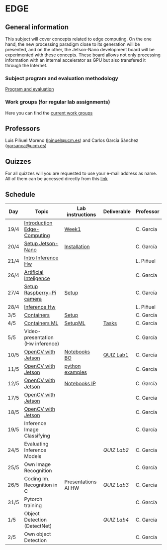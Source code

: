 # EDGE

## General information

This subject will cover concepts related to edge computing. On the one hand, the new processing paradigm close to its generation will be presented, and on the other, the Jetson-Nano development board will be experimented with these concepts. These board allows not only processing information with an internal accelerator as GPU but also transfered it through the Internet.

### Subject program and evaluation methodology

  [Program and evaluation](presentation.pdf)

### Work groups (for regular lab assignments)
   Here you can find the [current work groups](groups.md)

## Professors
Luis Piñuel Moreno (lpinuel@ucm.es) and Carlos García Sánchez (garsanca@ucm.es)

## Quizzes
For all quizzes will you are requested to use your e-mail address as name. All of them can be accessed directly from this [link](https://api.socrative.com/rc/MSKz9c)

## Schedule

|    Day       | Topic                                                                |  Lab instructions                     |  Deliverable   | Professor |
|--------------|----------------------------------------------------------------------|---------------------------------------|----------------|-----------|
| 19/4         | [Introduction Edge-Computing](Week1/slides/Week1_Intro.pdf)          | [Week1](Week1/index.md)               |                | C. García |
| 20/4         | [Setup Jetson-Nano](Week1/slides/Week1_JetsonNano_install.pdf)       | [Installation](Week1/install_Jetson-Nano.md) |                | C. García |
| 21/4         | [Intro Inference Hw](Theory/intro.pdf)                                                   |                                       |                | L. Piñuel |
| 26/4         | [Artificial Inteligence](slides/Week1_AI_Edge.pdf)                   |                                       |                | C. García |
| 27/4         | [Setup Raspberry-Pi camera](Week1/slides/Week1_JetsonNano_setup.pdf) | [Setup](Week1/setup_Jetson-Nano.md)   |                | C. García |
| 28/4         | [Inference Hw](Theory/edge-ai-hw.pdf)                                                         |                                       |                | L. Piñuel |
|  3/5         | [Containers](Week1/slides/Week1_JetsonNano_setup.pdf)                | [Setup](Week1/setup_Jetson-Nano.md)   |                                          | C. García |
|  4/5         | [Containers ML](Week1/slides/Week1_JetsonNano_setup.pdf)             | [SetupML](Week1/setup_MLcontainer.md) | [Tasks](Week1/assigments_Jetson-Nano.md) | C. García |
|  5/5         | Video-presentation (Hw inference)                                    |                                       |                | C. García |
| 10/5         | [OpenCV with Jetson](Week4/slides/Week3_OpenCV.pdf)                  | [Notebooks BO](Week4/JupyterNotebooks/OpenCV_BasicOperations.tar.gz)  | [QUIZ Lab1](https://api.socrative.com/rc/MSKz9c)    | C. García |
| 11/5         | [OpenCV with Jetson](Week4/slides/Week3_OpenCV.pdf)                  | [python examples](Week4/JupyterNotebooks/example_python.tar.gz)    |                | C. García |
| 12/5         | [OpenCV with Jetson](Week4/slides/Week3_OpenCV.pdf)                  | [Notebooks IP](Week4/JupyterNotebooks/OpenCV_ImageProcessing.tar.gz)  |                | C. García |
| 17/5         | [OpenCV with Jetson](Week4/slides/Week3_OpenCV.pdf)                  |                                       |                | C. García |
| 18/5         | [OpenCV with Jetson](Week4/slides/Week3_OpenCV.pdf)                  |                                       |                | C. García |
| 19/5         | Inference Image Classifying                                          |                                       |                | C. García |
| 24/5         | Evaluating Inference Models                                          |                                       | *QUIZ Lab2*    | C. García |
| 25/5         | Own Image Recognition                                                |                                       |                | C. García |
| 26/5         | Coding Im. Recognition in C                                          | Presentations AI HW                   | *QUIZ Lab3*    | C. García |
| 31/5         | Pytorch training                                                     |                                       |                | C. García |
|  1/5         | Object Detection (DetectNet)                                         |                                       | *QUIZ Lab4*    | C. García |
|  2/5         | Own object Detection                                                 |                                       |                | C. García |

